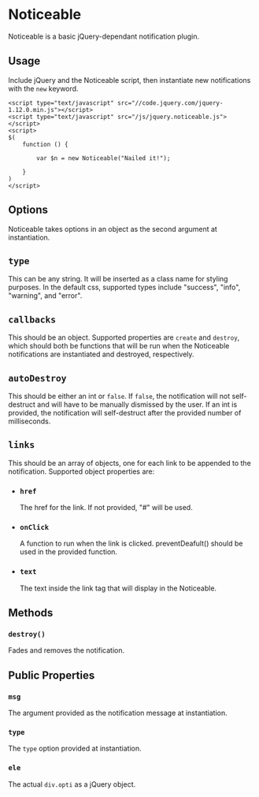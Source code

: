 # Noticeable

Noticeable is a basic jQuery-dependant notification plugin.

## Usage

Include jQuery and the Noticeable script, then instantiate new notifications with the `new` keyword.

```
<script type="text/javascript" src="//code.jquery.com/jquery-1.12.0.min.js"></script>
<script type="text/javascript" src="/js/jquery.noticeable.js"></script>
<script>
$(
	function () {

		var $n = new Noticeable("Nailed it!");

	}
)
</script>
```

## Options

Noticeable takes options in an object as the second argument at instantiation.

## `type`

This can be any string. It will be inserted as a class name for styling purposes. In the default css, supported types include "success", "info", "warning", and "error".

## `callbacks`

This should be an object. Supported properties are `create` and `destroy`, which should both be functions that will be run when the Noticeable notifications are instantiated and destroyed, respectively.

## `autoDestroy`

This should be either an int or `false`. If `false`, the notification will not self-destruct and will have to be manually dismissed by the user. If an int is provided, the notification will self-destruct after the provided number of milliseconds.

## `links`

This should be an array of objects, one for each link to be appended to the notification. Supported object properties are:

* ### `href`

	The href for the link. If not provided, "#" will be used.

* ### `onClick`

	A function to run when the link is clicked. preventDeafult() should be used in the provided function.

* ### `text`

	The text inside the link tag that will display in the Noticeable.

## Methods

### `destroy()`

Fades and removes the notification.

## Public Properties

### `msg`

The argument provided as the notification message at instantiation.

### `type`

The `type` option provided at instantiation.

### `ele`

The actual `div.opti` as a jQuery object.